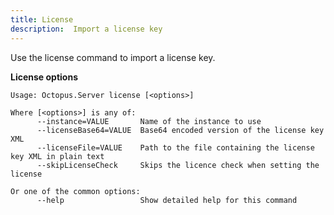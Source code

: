 ```yaml
---
title: License
description:  Import a license key
---
```


Use the license command to import a license key.

**License options**

```text
Usage: Octopus.Server license [<options>]

Where [<options>] is any of:
      --instance=VALUE       Name of the instance to use
      --licenseBase64=VALUE  Base64 encoded version of the license key XML
      --licenseFile=VALUE    Path to the file containing the license key XML in plain text
      --skipLicenseCheck     Skips the licence check when setting the license

Or one of the common options:
      --help                 Show detailed help for this command
```
